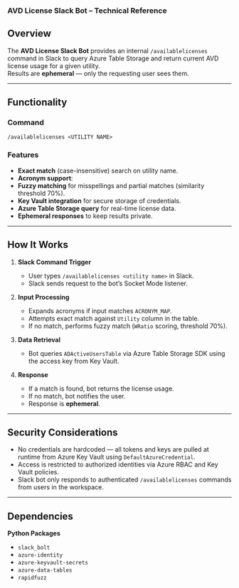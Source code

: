 ### AVD License Slack Bot – Technical Reference

## Overview
The **AVD License Slack Bot** provides an internal `/availablelicenses` command in Slack to query Azure Table Storage and return current AVD license usage for a given utility.  
Results are **ephemeral** — only the requesting user sees them.

---

## Functionality

### Command

```/availablelicenses <UTILITY NAME>```

### Features
- **Exact match** (case-insensitive) search on utility name.
- **Acronym support**:
- **Fuzzy matching** for misspellings and partial matches (similarity threshold 70%).
- **Key Vault integration** for secure storage of credentials.
- **Azure Table Storage query** for real-time license data.
- **Ephemeral responses** to keep results private.

---

## How It Works

1. **Slack Command Trigger**
   - User types `/availablelicenses <utility name>` in Slack.
   - Slack sends request to the bot’s Socket Mode listener.

2. **Input Processing**
   - Expands acronyms if input matches `ACRONYM_MAP`.
   - Attempts exact match against `Utility` column in the table.
   - If no match, performs fuzzy match (`WRatio` scoring, threshold 70%).

3. **Data Retrieval**
   - Bot queries `ADActiveUsersTable` via Azure Table Storage SDK using the access key from Key Vault.

4. **Response**
   - If a match is found, bot returns the license usage.
   - If no match, bot notifies the user.
   - Response is **ephemeral**.

---

## Security Considerations

- No credentials are hardcoded — all tokens and keys are pulled at runtime from Azure Key Vault using `DefaultAzureCredential`.
- Access is restricted to authorized identities via Azure RBAC and Key Vault policies.
- Slack bot only responds to authenticated `/availablelicenses` commands from users in the workspace.

---

## Dependencies

**Python Packages**
- `slack_bolt`
- `azure-identity`
- `azure-keyvault-secrets`
- `azure-data-tables`
- `rapidfuzz`
